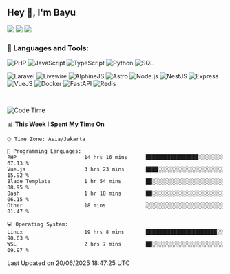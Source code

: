 ## Hey 👋, I'm Bayu 

<a href="mailto:bayurifkialgh@gmail.com" target="_blank"><img src="https://img.shields.io/badge/-Gmail-red?style=flat&logo=Gmail&logoColor=white"/></a>
<a href="https://t.me/bayurifkialgh" target="_blank"><img src="https://img.shields.io/badge/-Telegram-0077B5?style=flat&logo=Telegram&logoColor=white"/></a>
<a href="https://projects.co.id/public/browse_users/view/8d311e/bayurifkialgh" target="_blank"><img src="https://img.shields.io/badge/project.co.id-orange"/></a>


### 🔨 Languages and Tools:

![PHP](https://img.shields.io/badge/-PHP-000?&logo=PHP)
![JavaScript](https://img.shields.io/badge/-JavaScript-000?&logo=JavaScript)
![TypeScript](https://img.shields.io/badge/-TypeScript-000?&logo=TypeScript)
![Python](https://img.shields.io/badge/-Python-000?&logo=Python)
![SQL](https://img.shields.io/badge/-SQL-000?&logo=MySQL)

![Laravel](https://img.shields.io/badge/-Laravel-000?&logo=Laravel)
![Livewire](https://img.shields.io/badge/-Livewire-000?&logo=Livewire&logoColor=red)
![AlphineJS](https://img.shields.io/badge/-AlphineJS-000?&logo=alphine.js)
![Astro](https://img.shields.io/badge/-Astro-000?&logo=astro)
![Node.js](https://img.shields.io/badge/-Node.js-000?&logo=node.js)
![NestJS](https://img.shields.io/badge/-NestJS-000?&logo=nestjs&logoColor=red)
![Express](https://img.shields.io/badge/-Express.js-000?&logo=express.js)
![VueJS](https://img.shields.io/badge/-VueJS-000?&logo=vue.js)
![Docker](https://img.shields.io/badge/-Docker-000?&logo=Docker)
![FastAPI](https://img.shields.io/badge/-FastAPI-000?&logo=FastAPI)
![Redis](https://img.shields.io/badge/-Redis-000?&logo=Redis)

<br />

<!--START_SECTION:waka-->
![Code Time](http://img.shields.io/badge/Code%20Time-966%20hrs%206%20mins-blue)

📊 **This Week I Spent My Time On** 

```text
🕑︎ Time Zone: Asia/Jakarta

💬 Programming Languages: 
PHP                      14 hrs 16 mins      █████████████████░░░░░░░░   67.13 % 
Vue.js                   3 hrs 23 mins       ████░░░░░░░░░░░░░░░░░░░░░   15.92 % 
Blade Template           1 hr 54 mins        ██░░░░░░░░░░░░░░░░░░░░░░░   08.95 % 
Bash                     1 hr 18 mins        ██░░░░░░░░░░░░░░░░░░░░░░░   06.15 % 
Other                    18 mins             ░░░░░░░░░░░░░░░░░░░░░░░░░   01.47 % 

💻 Operating System: 
Linux                    19 hrs 8 mins       ███████████████████████░░   90.03 % 
WSL                      2 hrs 7 mins        ██░░░░░░░░░░░░░░░░░░░░░░░   09.97 % 
```


 Last Updated on 20/06/2025 18:47:25 UTC
<!--END_SECTION:waka-->
